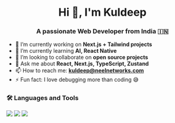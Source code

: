 <h1 align="center">Hi 👋, I'm Kuldeep</h1>
<h3 align="center">A passionate Web Developer from India 🇮🇳</h3>

- 🔭 I’m currently working on **Next.js + Tailwind projects**
- 🌱 I’m currently learning **AI, React Native**
- 👯 I’m looking to collaborate on **open source projects**
- 💬 Ask me about **React, Next.js, TypeScript, Zustand**
- 📫 How to reach me: **kuldeep@neelnetworks.com**
- ⚡ Fun fact: I love debugging more than coding 😅

### 🛠️ Languages and Tools
<p>
  <img src="https://img.shields.io/badge/Code-React-informational?style=flat&logo=react&logoColor=white" />
  <img src="https://img.shields.io/badge/Code-TypeScript-blue?style=flat&logo=typescript&logoColor=white" />
  <img src="https://img.shields.io/badge/UI-TailwindCSS-blue?style=flat&logo=tailwind-css&logoColor=white" />
</p>




